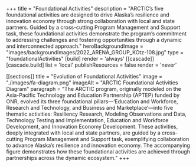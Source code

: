 +++
title = "Foundational Activities"
description = "ARCTIC’s five foundational activities are designed to drive Alaska’s resilience and innovation economy through strong collaboration with local and state partners. Guided by a cross-cutting Program Management and Support task, these foundational activities demonstrate the program’s commitment to addressing challenges and fostering opportunities through a dynamic and interconnected approach."
heroBackgroundImage = "images/backgroundImages/2022_ARENA_GROUP_KOtz-108.jpg"
type = "foundationalActivities"
[build]
  render = 'always'
[[cascade]]
  [cascade.build]
    list = 'local'
    publishResources = false
    render = 'never'

[[sections]]
title = "Evolution of Foundational Activities"
image = "./images/fa-diagram.png"
imageAlt = "ARCTIC Foundational Activities Diagram"
paragraph = "The ARCTIC program, originally modeled on the Asia-Pacific Technology and Education Partnership (APTEP) funded by ONR, evolved its three foundational pillars—‘Education and Workforce, Research and Technology, and Business and Marketplace’—into five thematic activities: Resiliency Research, Modeling Observations and Data, Technology Testing and Implementation, Education and Workforce Development, and Innovation Economy Development. These activities, deeply integrated with local and state partners, are guided by a cross-cutting Program Management and Support task, exemplifying collaboration to advance Alaska’s resilience and innovation economy. The accompanying figure demonstrates how these foundational activities are achieved through partnerships across the dynamic ecosystem."
+++
